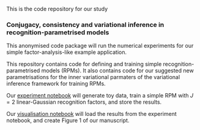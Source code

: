 
This is the code repository for our study

### Conjugacy, consistency and variational inference in recognition-parametrised models

This anonymised code package will run the numerical experiments for our simple factor-analysis-like example application.

This repository contains code for defining and training simple recognition-parametrised models (RPMs). It also contains code for our suggested new parametrisations for the inner variational parmaters of the variational inference framework for training RPMs. 

Our [experiment notebook](https://github.com/RPMtheory/rpm_reparametrisation/blob/master/run_exp_parametrisations.ipynb) will generate toy data, train a simple RPM with $J=2$ linear-Gaussian recognition factors, and store the results.

Our [visualisation notebook](https://github.com/RPMtheory/rpm_reparametrisation/blob/master/plot_exp_parametrisations.ipynb) will load the results from the experiment notebook, and create Figure 1 of our manuscript. 

